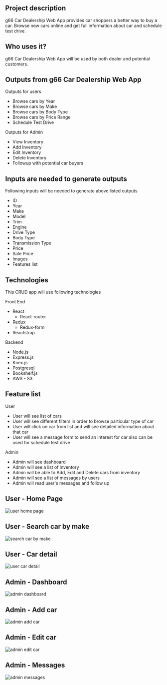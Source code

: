 ## Project description
g66 Car Dealership Web App provides car shoppers a better way to buy a car. Browse new cars online and get full information about car and schedule test drive.

## Who uses it?
g66 Car Dealership Web App will be used by both dealer and potential customers.

## Outputs from g66 Car Dealership Web App
Outputs for users
  * Browse cars by Year
  * Browse cars by Make
  * Browse cars by Body Type
  * Browse cars by Price Range
  * Schedule Test Drive

Outputs for Admin
  * View Inventory
  * Add Inventory
  * Edit Inventory
  * Delete Inventory
  * Followup with potential car buyers

## Inputs are needed to generate outputs
Following inputs will be needed to generate above listed outputs
  * ID
  * Year
  * Make
  * Model
  * Trim
  * Engine
  * Drive Type
  * Body Type
  * Transmission Type
  * Price
  * Sale Price
  * Images
  * Features list

## Technologies
This CRUD app will use following technologies

Front End
  * React
    * React-router
  * Redux
    * Redux-form
  * Reactstrap

Backend
  * Node.js
  * Express.js
  * Knex.js
  * Postgresql
  * Bookshelf.js
  * AWS - S3

## Feature list
User
  * User will see list of cars
  * User will see different filters in order to browse particular type of car
  * User will click on car from list and will see detailed information about that car
  * User will see a message form to send an interest for car also can be used for schedule test drive

Admin
  * Admin will see dashboard
  * Admin will see a list of inventory
  * Admin will be able to Add, Edit and Delete cars from inventory
  * Admin will see a list of messages by users
  * Admin will read user's messages and follow up

## User - Home Page

![user home page](https://s3.amazonaws.com/cartool/user-home-page.png)

## User - Search car by make

![search car by make](https://s3.amazonaws.com/cartool/user-car-search-by-make.png)

## User - Car detail

![user car detail](https://s3.amazonaws.com/cartool/user-car-detail.png)

## Admin - Dashboard

![admin dashboard](https://s3.amazonaws.com/cartool/admin-dashboard.png)

## Admin - Add car

![admin add car](https://s3.amazonaws.com/cartool/admin-add-new-car.png)

## Admin - Edit car

![admin edit car](https://s3.amazonaws.com/cartool/admin-edit-car.png)

## Admin - Messages

![admin messages](https://s3.amazonaws.com/cartool/admin-messages.png)

